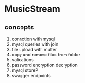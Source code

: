 # MusicStream

concepts
------------------
1. connction with mysql
2. mysql queries with join
3. file upload with multer
4. copy and remove files from folder
5. validations
6. password encryption decryption
7. mysql storeP
8. swagger endpoints
